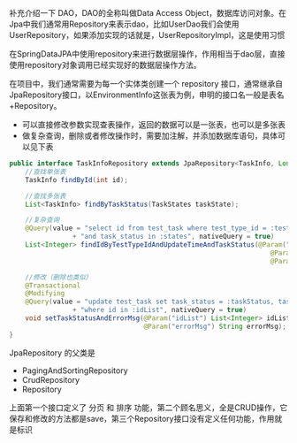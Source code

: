 补充介绍一下 DAO，DAO的全称叫做Data Access Object，数据库访问对象。在Jpa中我们通常用Repository来表示dao，比如UserDao我们会使用UserRepository，如果添加实现的话就是，UserRepositoryImpl，这是使用习惯

在SpringDataJPA中使用repository来进行数据层操作，作用相当于dao层，直接使用repository对象调用已经实现好的数据层操作方法。

在项目中，我们通常需要为每一个实体类创建一个 repository 接口，通常继承自JpaRepository接口，以EnvironmentInfo这张表为例，申明的接口名一般是表名+Repository。

- 可以直接修改参数实现查表操作，返回的数据可以是一张表，也可以是多张表
- 做复杂查询，删除或者修改操作时，需要加注解，并添加数据库语句，具体可以见下表

```java
public interface TaskInfoRepository extends JpaRepository<TaskInfo, Long> {
    //查找单张表
    TaskInfo findById(int id);

    //查找多张表
    List<TaskInfo> findByTaskStatus(TaskStates taskState);

    //复杂查询
    @Query(value = "select id from test_task where test_type_id = :testType and update_time <= :time "
                + "and task_status in :states", nativeQuery = true)
    List<Integer> findIdByTestTypeIdAndUpdateTimeAndTaskStatus(@Param("testType") int testType,
                                                                  @Param("time") long time,
                                                                  @Param("states") List<Integer> states);

    //修改（删除也类似）
    @Transactional
    @Modifying
    @Query(value = "update test_task set task_status = :taskStatus, task_error_msg = :errorMsg " 
                + "where id in :idList", nativeQuery = true)
    void setTaskStatusAndErrorMsg(@Param("idList") List<Integer> idList, @Param("taskStatus") int taskStatus,
                                  @Param("errorMsg") String errorMsg);
}
```

JpaRepository 的父类是
- PagingAndSortingRepository
- CrudRepository
- Repository

上面第一个接口定义了 分页 和 排序 功能，第二个顾名思义，全是CRUD操作，它保存和修改的方法都是save，第三个Repository接口没有定义任何功能，作用就是标识